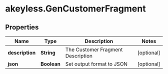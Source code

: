 # akeyless.GenCustomerFragment

## Properties

Name | Type | Description | Notes
------------ | ------------- | ------------- | -------------
**description** | **String** | The Customer Fragment Description | [optional] 
**json** | **Boolean** | Set output format to JSON | [optional] 


